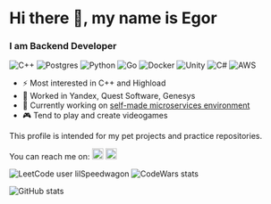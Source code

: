 # Hi there 👋, my name is Egor
### I am Backend Developer

![C++](https://img.shields.io/badge/c++-%2300599C.svg?style=for-the-badge&logo=c%2B%2B&logoColor=white)
![Postgres](https://img.shields.io/badge/postgres-%23316192.svg?style=for-the-badge&logo=postgresql&logoColor=white)
![Python](https://img.shields.io/badge/python-3670A0?style=for-the-badge&logo=python&logoColor=ffdd54)
![Go](https://img.shields.io/badge/go-%2300ADD8.svg?style=for-the-badge&logo=go&logoColor=white)
![Docker](https://img.shields.io/badge/docker-%230db7ed.svg?style=for-the-badge&logo=docker&logoColor=white)
![Unity](https://img.shields.io/badge/unity-%23000000.svg?style=for-the-badge&logo=unity&logoColor=white)
![C#](https://img.shields.io/badge/c%23-%23239120.svg?style=for-the-badge&logo=c-sharp&logoColor=white)
![AWS](https://img.shields.io/badge/AWS-%23FF9900.svg?style=for-the-badge&logo=amazon-aws&logoColor=white)

- ⚡ Most interested in C++ and Highload
- :briefcase: Worked in Yandex, Quest Software, Genesys
- 🔭 Currently working on [self-made microservices environment](https://github.com/lilSpeedwagon/zoo) 
- :video_game: Tend to play and create videogames

This profile is intended for my pet projects and practice repositories.

You can reach me on:
[<img src='https://cdn.jsdelivr.net/npm/simple-icons@3.0.1/icons/github.svg' alt='github' height='20'>](https://github.com/lilSpeedwagon)  [<img src='https://cdn.jsdelivr.net/npm/simple-icons@3.0.1/icons/linkedin.svg' alt='linkedin' height='20'>](https://www.linkedin.com/in/egor-sorokin-481301207/)  

![LeetCode user lilSpeedwagon](https://img.shields.io/badge/dynamic/json?style=flat-square&labelColor=black&color=%23ffa116&label=Solved&query=solvedOverTotal&url=https%3A%2F%2Fleetcode-badge.vercel.app%2Fapi%2Fusers%2FlilSpeedwagon&logo=leetcode&logoColor=yellow)
![CodeWars stats](https://www.codewars.com/users/lilSpeedwagon/badges/small)

![GitHub stats](https://github-readme-stats.vercel.app/api?username=lilSpeedwagon&show_icons=true)  
